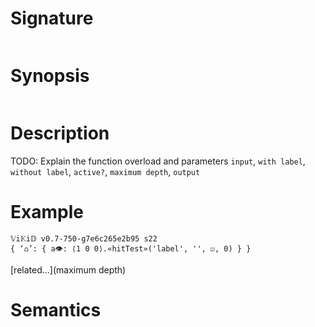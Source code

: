 # Signature
```vikid-signature
```

# Synopsis
```vikid-synopsis
```

# Description
TODO: Explain the function overload and parameters `input`, `with label`, `without label`, `active?`, `maximum depth`, `output`

# Example
```vikid-script
𝕍i𝕂i𝔻 v0.7-750-g7e6c265e2b95 s22
{ ‘⌂’: { a👁: ⟨1 0 0⟩.«hitTest»('label', '', ☑, 0) } }
```


[related...](maximum depth)

# Semantics